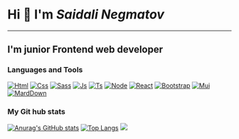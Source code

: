 # Hi :wave: I'm _Saidali Negmatov_
___

## I'm junior Frontend web developer

### Languages and Tools
[![Html](https://img.shields.io/badge/-Html-090909?style=for-the-badge&logo=Html5)](https://www.w3schools.com/html/)
[![Css](https://img.shields.io/badge/-Css-090909?style=for-the-badge&logo=Css3&logoColor=264de4)](https://www.w3schools.com/css/)
[![Sass](https://img.shields.io/badge/-Sass-090909?style=for-the-badge&logo=Sass)](https://www.w3schools.com/sass/)
[![Js](https://img.shields.io/badge/-Javascript-090909?style=for-the-badge&logo=JavaScript)](https://www.w3schools.com/js/)
[![Ts](https://img.shields.io/badge/-TypeScript-090909?style=for-the-badge&logo=TypeScript)](https://www.w3schools.com/typescript/index.php)
[![Node](https://img.shields.io/badge/-Node.Js-090909?style=for-the-badge&logo=Node.Js)](https://www.w3schools.com/nodejs/default.asp)
[![React](https://img.shields.io/badge/-React-090909?style=for-the-badge&logo=React)](https://www.w3schools.com/react/default.asp)
[![Bootstrap](https://img.shields.io/badge/-Bootstrap-090909?style=for-the-badge&logo=Bootstrap)](https://getbootstrap.com/)
[![Mui](https://img.shields.io/badge/-Mui-090909?style=for-the-badge&logo=Mui)](https://mui.com/)
[![MardDown](https://img.shields.io/badge/-Markdown-090909?style=for-the-badge&logo=Markdown)](https://gist.github.com/Jekins/2bf2d0638163f1294637)

### My Git hub stats
[![Anurag's GitHub stats](https://github-readme-stats.vercel.app/api?username=SAIDALI-NEGMATOV&show_icons=true&theme=tokyonight)](https://github.com/SAIDALI-NEGMATOV/github-readme-stats)
[![Top Langs](https://github-readme-stats.vercel.app/api/top-langs/?username=SAIDALI-NEGMATOV&hide_progress=true)](https://github.com/SAIDALI-NEGMATOV/github-readme-stats)
<img  src='https://cdn.dribbble.com/users/2131993/screenshots/4948736/thoughtworks-gif_dribbble.gif'/>
